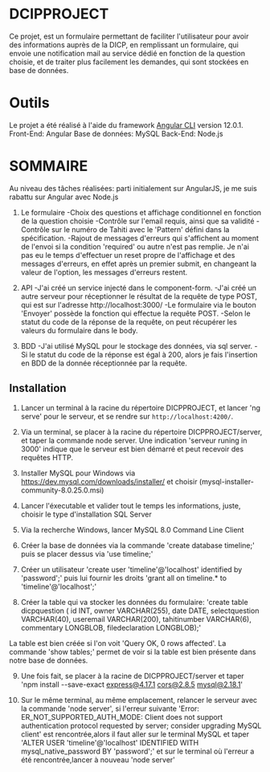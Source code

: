 # DCIPPROJECT

Ce projet, est un formulaire permettant de faciliter l'utilisateur pour avoir des informations auprès de la DICP, en remplissant un formulaire, qui envoie une notification mail au service dédié en fonction de la question choisie, et de traiter plus facilement les demandes, qui sont stockées en base de données.

# Outils

Le projet a été réalisé à l'aide du framework [Angular CLI](https://github.com/angular/angular-cli) version 12.0.1.
Front-End: Angular
Base de données: MySQL
Back-End: Node.js

# SOMMAIRE

Au niveau des tâches réalisées: parti initialement sur AngularJS, je me suis rabattu sur Angular avec Node.js

1) Le formulaire
  -Choix des questions et affichage conditionnel en fonction de la question choisie
  -Contrôle sur l'email requis, ainsi que sa validité
  -Contrôle sur le numéro de Tahiti avec le 'Pattern' défini dans la spécification.
  -Rajout de messages d'erreurs qui s'affichent au moment de l'envoi si la condition 'required' ou autre n'est pas remplie. Je n'ai pas eu le temps d'effectuer un reset
  propre de l'affichage et des messages d'erreurs, en effet après un premier submit, en changeant la valeur de l'option, les messages d'erreurs restent.

2) API
  -J'ai créé un service injecté dans le component-form.
  -J'ai créé un autre serveur pour réceptionner le résultat de la requête de type POST, qui est sur l'adresse http://localhost:3000/
  -Le formulaire via le bouton 'Envoyer' possède la fonction qui effectue la requête POST.
  -Selon le statut du code de la réponse de la requête, on peut récupérer les valeurs du formulaire dans le body.

3) BDD
  -J'ai utilisé MySQL pour le stockage des données, via sql server.
  -Si le statut du code de la réponse est égal à 200, alors je fais l'insertion en BDD de la donnée réceptionnée par la requête.

## Installation

1) Lancer un terminal à la racine du répertoire DICPPROJECT, et lancer 'ng serve' pour le serveur, et se rendre sur `http://localhost:4200/`.

2) Via un terminal, se placer à la racine du répertoire DICPPROJECT/server, et taper la commande node server. Une indication 'serveur runing in 3000' indique que le serveur
est bien démarré et peut recevoir des requêtes HTTP.

3) Installer MySQL pour Windows via https://dev.mysql.com/downloads/installer/ et choisir (mysql-installer-community-8.0.25.0.msi)

4) Lancer l'éxecutable et valider tout le temps les informations, juste, choisir le type d'installation SQL Server

5) Via la recherche Windows, lancer MySQL 8.0 Command Line Client

6) Créer la base de données via la commande 'create database timeline;' puis se placer dessus via 'use timeline;'

7) Créer un utilisateur 'create user 'timeline'@'localhost' identified by 'password';' puis lui fournir les droits 'grant all on timeline.* to 'timeline'@'localhost';'

8) Créer la table qui va stocker les données du formulaire: 
'create table dicpquestion (
id INT,
owner VARCHAR(255),
date DATE,
selectquestion VARCHAR(40),
useremail VARCHAR(200),
tahitinumber VARCHAR(6),
commentary LONGBLOB,
filedeclaration LONGBLOB);'

La table est bien créée si l'on voit 'Query OK, 0 rows affected'. La commande 'show tables;' permet de voir si la table est bien présente dans notre base de données.

9) Une fois fait, se placer à la racine de DICPPROJECT/server et taper 'npm install --save-exact express@4.17.1 cors@2.8.5 mysql@2.18.1'

10) Sur le même terminal, au même emplacement, relancer le serveur avec la commande 'node server', si l'erreur suivante 'Error: ER_NOT_SUPPORTED_AUTH_MODE: Client does not support authentication protocol requested by server; consider upgrading MySQL client' est rencontrée,alors il faut aller sur le terminal MySQL et taper 'ALTER USER 'timeline'@'localhost' IDENTIFIED WITH mysql_native_password BY 'password';' et sur le terminal où l'erreur a été rencontrée,lancer à nouveau 'node server'
